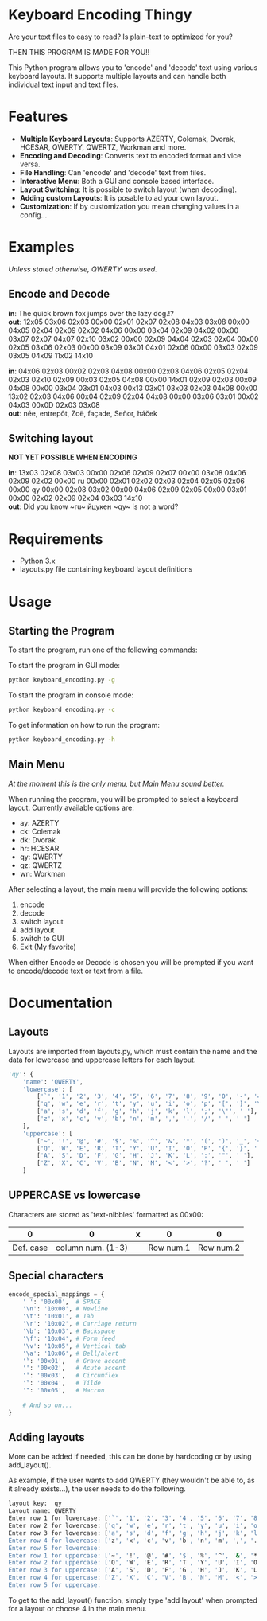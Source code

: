 # Keyboard Encoding Thingy

Are your text files to easy to read? Is plain-text to optimized for you?

THEN THIS PROGRAM IS MADE FOR YOU!!

This Python program allows you to 'encode' and 'decode' text using various keyboard layouts. It supports multiple layouts and can handle both individual text input and text files.

# Features

* **Multiple Keyboard Layouts**: Supports AZERTY, Colemak, Dvorak, HCESAR, QWERTY, QWERTZ, Workman and more.
* **Encoding and Decoding**: Converts text to encoded format and vice versa.
* **File Handling**: Can 'encode' and 'decode' text from files.
* **Interactive Menu**: Both a GUI and console based interface.
* **Layout Switching**: It is possible to switch layout (when decoding).
* **Adding custom Layouts**: It is posable to ad your own layout.
* **Customization**: If by customization you mean changing values in a config...

# Examples

_Unless stated otherwise, QWERTY was used._

## Encode and Decode

**in**: The quick brown fox jumps over the lazy dog.!?  
**out**: 12x05 03x06 02x03 00x00 02x01 02x07 02x08 04x03 03x08 00x00 04x05 02x04 02x09 02x02 04x06 00x00 03x04 02x09 04x02 00x00 03x07 02x07 04x07 02x10 03x02 00x00 02x09 04x04 02x03 02x04 00x00 02x05 03x06 02x03 00x00 03x09 03x01 04x01 02x06 00x00 03x03 02x09 03x05 04x09 11x02 14x10

**in**: 04x06 02x03 00x02 02x03 04x08 00x00 02x03 04x06 02x05 02x04 02x03 02x10 02x09 00x03 02x05 04x08 00x00 14x01 02x09 02x03 00x09 04x08 00x00 03x04 03x01 04x03 00x13 03x01 03x03 02x03 04x08 00x00 13x02 02x03 04x06 00x04 02x09 02x04 04x08 00x00 03x06 03x01 00x02 04x03 00x0D 02x03 03x08  
**out**: née, entrepôt, Zoë, façade, Señor, háček

## Switching layout

**NOT YET POSSIBLE WHEN ENCODING**

**in**: 13x03 02x08 03x03 00x00 02x06 02x09 02x07 00x00 03x08 04x06 02x09 02x02 00x00 ru 00x00 02x01 02x02 02x03 02x04 02x05 02x06 00x00 qy 00x00 02x08 03x02 00x00 04x06 02x09 02x05 00x00 03x01 00x00 02x02 02x09 02x04 03x03 14x10  
**out**: Did you know ~ru~ йцукен ~qy~ is not a word?

# Requirements

* Python 3.x
* layouts.py file containing keyboard layout definitions

# Usage

## Starting the Program

To start the program, run one of the following commands:

To start the program in GUI mode:
``` sh
python keyboard_encoding.py -g
```

To start the program in console mode:
``` sh
python keyboard_encoding.py -c
```

To get information on how to run the program:
``` sh
python keyboard_encoding.py -h
```

## Main Menu

_At the moment this is the only menu, but Main Menu sound better._

When running the program, you will be prompted to select a keyboard layout. Currently available options are:

* ay: AZERTY
* ck: Colemak
* dk: Dvorak
* hr: HCESAR
* qy: QWERTY
* qz: QWERTZ
* wn: Workman

After selecting a layout, the main menu will provide the following options:

1. encode
2. decode
3. switch layout
4. add layout
5. switch to GUI
6. Exit (My favorite)

When either Encode or Decode is chosen you will be prompted if you want to encode/decode text or text from a file.

# Documentation

## Layouts

Layouts are imported from layouts.py, which must contain the name and the data for lowercase and uppercase letters for each layout.

``` py
'qy': {
    'name': 'QWERTY',
    'lowercase': [
        ['`', '1', '2', '3', '4', '5', '6', '7', '8', '9', '0', '-', '='],
        ['q', 'w', 'e', 'r', 't', 'y', 'u', 'i', 'o', 'p', '[', ']', '\\'],
        ['a', 's', 'd', 'f', 'g', 'h', 'j', 'k', 'l', ';', '\'', ' '],
        ['z', 'x', 'c', 'v', 'b', 'n', 'm', ',', '.', '/', ' ', ' ']
    ],
    'uppercase': [
        ['~', '!', '@', '#', '$', '%', '^', '&', '*', '(', ')', '_', '+'],
        ['Q', 'W', 'E', 'R', 'T', 'Y', 'U', 'I', 'O', 'P', '{', '}', '|'],
        ['A', 'S', 'D', 'F', 'G', 'H', 'J', 'K', 'L', ':', '"', ' '],
        ['Z', 'X', 'C', 'V', 'B', 'N', 'M', '<', '>', '?', ' ', ' ']
    ]
```

## UPPERCASE vs lowercase

Characters are stored as 'text-nibbles' formatted as 00x00:

|0  |0  |x  |0  |  0|
|---|---|---|---|---|
|Def. case|column num. (1-3)||Row num.1|Row num.2|

## Special characters

``` py
encode_special_mappings = {
    ' ': '00x00',  # SPACE
    '\n': '10x00', # Newline
    '\t': '10x01', # Tab
    '\r': '10x02', # Carriage return
    '\b': '10x03', # Backspace
    '\f': '10x04', # Form feed
    '\v': '10x05', # Vertical tab
    '\a': '10x06', # Bell/alert
    '̀': '00x01',   # Grave accent
    '́': '00x02',   # Acute accent
    '̂': '00x03',   # Circumflex
    '̃': '00x04',   # Tilde
    '̄': '00x05',   # Macron
    
    # And so on...
}
```

## Adding layouts

More can be added if needed, this can be done by hardcoding or by using add_layout().  

As example, if the user wants to add QWERTY (they wouldn't be able to, as it already exists...), the user needs to do the following.

``` sh
layout key:  qy
Layout name: QWERTY
Enter row 1 for lowercase: ['`', '1', '2', '3', '4', '5', '6', '7', '8', '9', '0', '-', '=']
Enter row 2 for lowercase: ['q', 'w', 'e', 'r', 't', 'y', 'u', 'i', 'o', 'p', '[', ']', '\\']
Enter row 3 for lowercase: ['a', 's', 'd', 'f', 'g', 'h', 'j', 'k', 'l', ';', '\'', ' ']
Enter row 4 for lowercase: ['z', 'x', 'c', 'v', 'b', 'n', 'm', ',', '.', '/', ' ', ' ']
Enter row 5 for lowercase: 
Enter row 1 for uppercase: ['~', '!', '@', '#', '$', '%', '^', '&', '*', '(', ')', '_', '+']
Enter row 2 for uppercase: ['Q', 'W', 'E', 'R', 'T', 'Y', 'U', 'I', 'O', 'P', '{', '}', '|']
Enter row 3 for uppercase: ['A', 'S', 'D', 'F', 'G', 'H', 'J', 'K', 'L', ':', '"', ' ']
Enter row 4 for uppercase: ['Z', 'X', 'C', 'V', 'B', 'N', 'M', '<', '>', '?', ' ', ' ']
Enter row 5 for uppercase: 
```

To get to the add_layout() function, simply type 'add layout' when prompted for a layout or choose 4 in the main menu.